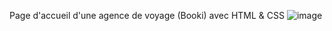 Page d'accueil d'une agence de voyage (Booki) avec HTML & CSS
![image](https://github.com/cl201ficelle/Booki_Chedhomme_Melanie/assets/139238877/2c4eb135-a8e2-4de3-9b1b-8200545287dc)



